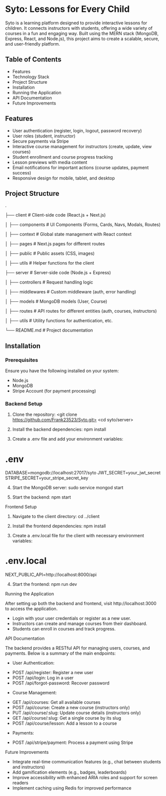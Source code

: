# Syto: Lessons for Every Child

Syto is a learning platform designed to provide interactive lessons for children. It connects instructors with students, offering a wide variety of courses in a fun and engaging way. Built using the MERN stack (MongoDB, Express, React, and Node.js), this project aims to create a scalable, secure, and user-friendly platform.

## Table of Contents

- Features
- Technology Stack
- Project Structure
- Installation
- Running the Application
- API Documentation
- Future Improvements

## Features

- User authentication (register, login, logout, password recovery)
- User roles (student, instructor)
- Secure payments via Stripe
- Interactive course management for instructors (create, update, view courses)
- Student enrollment and course progress tracking
- Lesson previews with media content
- Email notifications for important actions (course updates, payment success)
- Responsive design for mobile, tablet, and desktop

## Project Structure

.

├── client # Client-side code (React.js + Next.js)

│ ├── components # UI Components (Forms, Cards, Navs, Modals, Routes)

│ ├── context # Global state management with React context

│ ├── pages # Next.js pages for different routes

│ ├── public # Public assets (CSS, images)

│ ├── utils # Helper functions for the client

├── server # Server-side code (Node.js + Express)

│ ├── controllers # Request handling logic

│ ├── middlewares # Custom middleware (auth, error handling)

│ ├── models # MongoDB models (User, Course)

│ ├── routes # API routes for different entities (auth, courses, instructors)

│ ├── utils # Utility functions for authentication, etc.

└── README.md # Project documentation

## Installation

### Prerequisites

Ensure you have the following installed on your system:

- Node.js
- MongoDB
- Stripe Account (for payment processing)

### Backend Setup

1. Clone the repository:
   <git clone https://github.com/Frank23523/Syto.git>
   <cd syto/server>

2. Install the backend dependencies:
   npm install

3. Create a .env file and add your environment variables:

# .env

DATABASE=mongodb://localhost:27017/syto
JWT_SECRET=your_jwt_secret
STRIPE_SECRET=your_stripe_secret_key

4. Start the MongoDB server:
   sudo service mongod start

5. Start the backend:
   npm start

Frontend Setup

1. Navigate to the client directory:
   cd ../client

2. Install the frontend dependencies:
   npm install

3. Create a .env.local file for the client with necessary environment variables:

# .env.local

NEXT_PUBLIC_API=http://localhost:8000/api

4. Start the frontend:
   npm run dev

Running the Application

After setting up both the backend and frontend, visit http://localhost:3000 to access the application.

- Login with your user credentials or register as a new user.
- Instructors can create and manage courses from their dashboard.
- Students can enroll in courses and track progress.

API Documentation

The backend provides a RESTful API for managing users, courses, and payments. Below is a summary of the main endpoints:

- User Authentication:

* POST /api/register: Register a new user
* POST /api/login: Log in a user
* POST /api/forgot-password: Recover password

- Course Management:

* GET /api/courses: Get all available courses
* POST /api/course: Create a new course (instructors only)
* PUT /api/course/:slug: Update course details (instructors only)
* GET /api/course/:slug: Get a single course by its slug
* POST /api/course/lesson: Add a lesson to a course

- Payments:

* POST /api/stripe/payment: Process a payment using Stripe

Future Improvements

- Integrate real-time communication features (e.g., chat between students and instructors)
- Add gamification elements (e.g., badges, leaderboards)
- Improve accessibility with enhanced ARIA roles and support for screen readers
- Implement caching using Redis for improved performance
